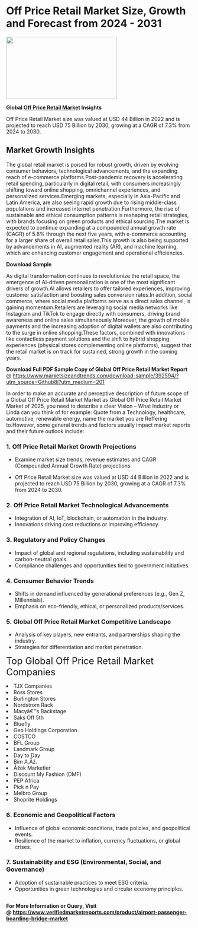 <H1>Off Price Retail Market Size, Growth and Forecast from 2024 - 2031</H1><img class="aligncenter size-medium wp-image-584254" src="https://thirdeyenews.in/wp-content/uploads/2024/09/Global-Market-Research-300x168.jpeg" alt="" width="300" height="168" /><p><strong>Global&nbsp;<a href="https://www.marketsizeandtrends.com/download-sample/392594/?utm_source=Github8j?utm_medium=201">Off Price Retail Market</a> Insights</strong></p><p>Off Price Retail Market size was valued at USD 44 Billion in 2022 and is projected to reach USD 75 Billion by 2030, growing at a CAGR of 7.3% from 2024 to 2030.</p><p><h2>Market Growth Insights</h2><p>The global retail market is poised for robust growth, driven by evolving consumer behaviors, technological advancements, and the expanding reach of e-commerce platforms.Post-pandemic recovery is accelerating retail spending, particularly in digital retail, with consumers increasingly shifting toward online shopping, omnichannel experiences, and personalized services.Emerging markets, especially in Asia-Pacific and Latin America, are also seeing rapid growth due to rising middle-class populations and increased internet penetration.Furthermore, the rise of sustainable and ethical consumption patterns is reshaping retail strategies, with brands focusing on green products and ethical sourcing.The market is expected to continue expanding at a compounded annual growth rate (CAGR) of 5.8% through the next five years, with e-commerce accounting for a larger share of overall retail sales.This growth is also being supported by advancements in AI, augmented reality (AR), and machine learning, which are enhancing customer engagement and operational efficiencies.</p><p><strong>Download Sample</strong></p><p>As digital transformation continues to revolutionize the retail space, the emergence of AI-driven personalization is one of the most significant drivers of growth.AI allows retailers to offer tailored experiences, improving customer satisfaction and boosting sales conversion rates.In addition, social commerce, where social media platforms serve as a direct sales channel, is gaining momentum.Retailers are leveraging social media networks like Instagram and TikTok to engage directly with consumers, driving brand awareness and online sales simultaneously.Moreover, the growth of mobile payments and the increasing adoption of digital wallets are also contributing to the surge in online shopping.These factors, combined with innovations like contactless payment solutions and the shift to hybrid shopping experiences (physical stores complementing online platforms), suggest that the retail market is on track for sustained, strong growth in the coming years.</p><p><span class=""><strong>Download Full PDF Sample Copy of Global Off Price Retail Market Report</strong> @ <a href="https://www.marketsizeandtrends.com/download-sample/392594/?utm_source=Github8j?utm_medium=201" target="_blank">https://www.marketsizeandtrends.com/download-sample/392594/?utm_source=Github8j?utm_medium=201</a></span></p><p>In order to make an accurate and perceptive description of future scope of a Global&nbsp;Off Price Retail Market Market as Global&nbsp;Off Price Retail Market Market of 2025, you need to describe a clear Vision &ndash; What Industry or Linda can you think of for example: Quote from a Technology, healthcare, automotive, renewable energy, name the market you are Reffering to.However, some general trends and factors usually impact market reports and their future outlook include:</p><h3>1.&nbsp;<strong>Off Price Retail Market Growth Projections</strong></h3><ul><li>Examine market size trends, revenue estimates and CAGR (Compounded Annual Growth Rate) projections.</li><li><p>Off Price Retail Market size was valued at USD 44 Billion in 2022 and is projected to reach USD 75 Billion by 2030, growing at a CAGR of 7.3% from 2024 to 2030.</p></li></ul><h3>2.&nbsp;<strong>Off Price Retail Market Technological Advancements</strong></h3><ul><li>Integration of AI, IoT, blockchain, or automation in the industry.</li><li>Innovations driving cost reductions or improving efficiency.</li></ul><h3>3.&nbsp;<strong>Regulatory and Policy Changes</strong></h3><ul><li>Impact of global and regional regulations, including sustainability and carbon-neutral goals.</li><li>Compliance challenges and opportunities tied to government initiatives.</li></ul><h3>4.&nbsp;<strong>Consumer Behavior Trends</strong></h3><ul><li>Shifts in demand influenced by generational preferences (e.g., Gen Z, Millennials).</li><li>Emphasis on eco-friendly, ethical, or personalized products/services.</li></ul><h3>5.&nbsp;<strong>Global Off Price Retail Market Competitive Landscape</strong></h3><ul><li>Analysis of key players, new entrants, and partnerships shaping the industry.</li><li>Strategies for differentiation and market penetration.</li></ul><p data-pm-slice="1 1 []"><span style="color: inherit; font-family: inherit; font-size: 25px;">Top Global Off Price Retail Market Companies</span></p><div class="" data-test-id=""><p><li>TJX Companies</li><li> Ross Stores</li><li> Burlington Stores</li><li> Nordstrom Rack</li><li> Macyâ€™s Backstage</li><li> Saks Off 5th</li><li> Bluefly</li><li> Geo Holdings Corporation</li><li> COSTCO</li><li> BFL Group</li><li> Landmark Group</li><li> Day to Day</li><li> Bim A.Åž.</li><li> Åžok Marketler</li><li> Discount My Fashion (DMF)</li><li> PEP Africa</li><li> Pick n Pay</li><li> Melbro Group</li><li> Shoprite Holdings</li></p></div><h3>6.&nbsp;<strong>Economic and Geopolitical Factors</strong></h3><ul><li>Influence of global economic conditions, trade policies, and geopolitical events.</li><li>Resilience of the market to inflation, currency fluctuations, or global crises.</li></ul><h3>7.&nbsp;<strong>Sustainability and ESG (Environmental, Social, and Governance)</strong></h3><ul><li>Adoption of sustainable practices to meet ESG criteria.</li><li>Opportunities in green technologies and circular economy principles.</li></ul><h2><strong style="font-size: 14px;">For More Information or Query, Visit @&nbsp;</strong><a style="background-color: #ffffff; font-size: 14px;" href="https://www.marketsizeandtrends.com/report/off-price-retail-market/" target="_blank">https://www.verifiedmarketreports.com/product/airport-passenger-boarding-bridge-market</a></h2>